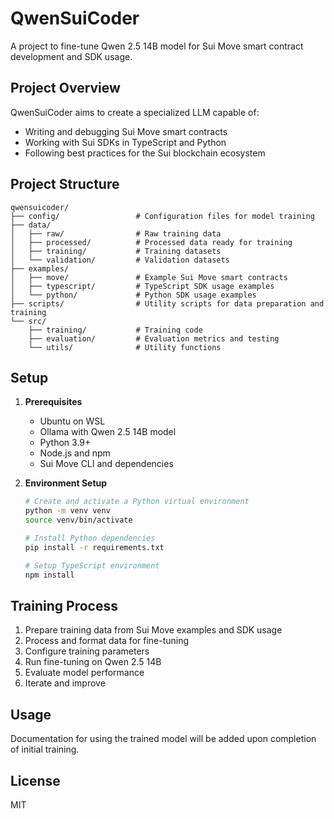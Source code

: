 # QwenSuiCoder

A project to fine-tune Qwen 2.5 14B model for Sui Move smart contract development and SDK usage.

## Project Overview

QwenSuiCoder aims to create a specialized LLM capable of:
- Writing and debugging Sui Move smart contracts
- Working with Sui SDKs in TypeScript and Python
- Following best practices for the Sui blockchain ecosystem

## Project Structure

```
qwensuicoder/
├── config/                 # Configuration files for model training
├── data/
│   ├── raw/                # Raw training data
│   ├── processed/          # Processed data ready for training
│   ├── training/           # Training datasets
│   └── validation/         # Validation datasets
├── examples/
│   ├── move/               # Example Sui Move smart contracts
│   ├── typescript/         # TypeScript SDK usage examples
│   └── python/             # Python SDK usage examples
├── scripts/                # Utility scripts for data preparation and training
└── src/
    ├── training/           # Training code
    ├── evaluation/         # Evaluation metrics and testing
    └── utils/              # Utility functions
```

## Setup

1. **Prerequisites**
   - Ubuntu on WSL
   - Ollama with Qwen 2.5 14B model
   - Python 3.9+
   - Node.js and npm
   - Sui Move CLI and dependencies

2. **Environment Setup**
   ```bash
   # Create and activate a Python virtual environment
   python -m venv venv
   source venv/bin/activate
   
   # Install Python dependencies
   pip install -r requirements.txt
   
   # Setup TypeScript environment
   npm install
   ```

## Training Process

1. Prepare training data from Sui Move examples and SDK usage
2. Process and format data for fine-tuning
3. Configure training parameters
4. Run fine-tuning on Qwen 2.5 14B
5. Evaluate model performance
6. Iterate and improve

## Usage

Documentation for using the trained model will be added upon completion of initial training.

## License

MIT 
